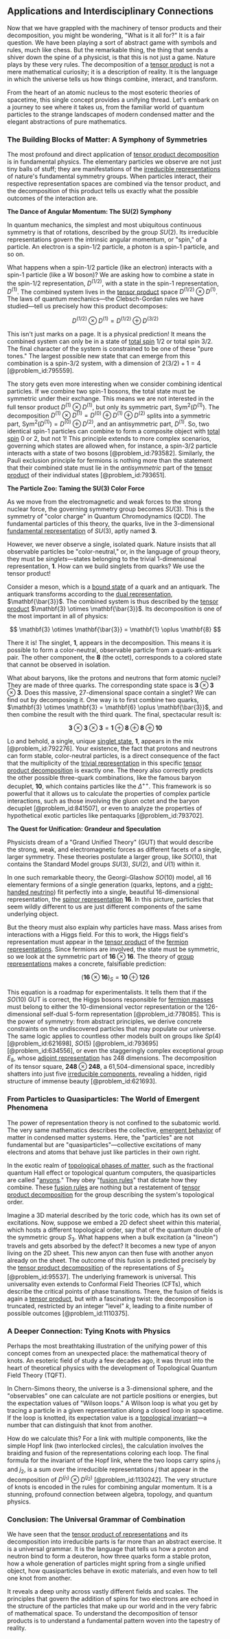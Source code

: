 ## Applications and Interdisciplinary Connections

Now that we have grappled with the machinery of tensor products and their decomposition, you might be wondering, "What is it all for?" It is a fair question. We have been playing a sort of abstract game with symbols and rules, much like chess. But the remarkable thing, the thing that sends a shiver down the spine of a physicist, is that this is not just a game. Nature plays by these very rules. The decomposition of a [tensor product](@article_id:140200) is not a mere mathematical curiosity; it is a description of reality. It is the language in which the universe tells us how things combine, interact, and transform.

From the heart of an atomic nucleus to the most esoteric theories of spacetime, this single concept provides a unifying thread. Let's embark on a journey to see where it takes us, from the familiar world of quantum particles to the strange landscapes of modern condensed matter and the elegant abstractions of pure mathematics.

### The Building Blocks of Matter: A Symphony of Symmetries

The most profound and direct application of [tensor product decomposition](@article_id:138379) is in fundamental physics. The elementary particles we observe are not just tiny balls of stuff; they are manifestations of the [irreducible representations](@article_id:137690) of nature's fundamental symmetry groups. When particles interact, their respective representation spaces are combined via the tensor product, and the decomposition of this product tells us exactly what the possible outcomes of the interaction are.

**The Dance of Angular Momentum: The SU(2) Symphony**

In quantum mechanics, the simplest and most ubiquitous continuous symmetry is that of rotations, described by the group $SU(2)$. Its irreducible representations govern the intrinsic angular momentum, or "spin," of a particle. An electron is a spin-$1/2$ particle, a photon is a spin-$1$ particle, and so on.

What happens when a spin-$1/2$ particle (like an electron) interacts with a spin-$1$ particle (like a W boson)? We are asking how to combine a state in the spin-$1/2$ representation, $D^{(1/2)}$, with a state in the spin-$1$ representation, $D^{(1)}$. The combined system lives in the [tensor product](@article_id:140200) space $D^{(1/2)} \otimes D^{(1)}$. The laws of quantum mechanics—the Clebsch-Gordan rules we have studied—tell us precisely how this product decomposes:

$$
D^{(1/2)} \otimes D^{(1)} = D^{(1/2)} \oplus D^{(3/2)}
$$

This isn't just marks on a page. It is a physical prediction! It means the combined system can only be in a state of [total spin](@article_id:152841) $1/2$ or total spin $3/2$. The final character of the system is constrained to be one of these "pure tones." The largest possible new state that can emerge from this combination is a spin-$3/2$ system, with a dimension of $2(3/2)+1 = 4$ [@problem_id:795559].

The story gets even more interesting when we consider combining identical particles. If we combine two spin-1 bosons, the total state must be symmetric under their exchange. This means we are not interested in the full tensor product $D^{(1)} \otimes D^{(1)}$, but only its symmetric part, $\text{Sym}^2(D^{(1)})$. The decomposition $D^{(1)} \otimes D^{(1)} = D^{(0)} \oplus D^{(1)} \oplus D^{(2)}$ splits into a symmetric part, $\text{Sym}^2(D^{(1)}) = D^{(0)} \oplus D^{(2)}$, and an antisymmetric part, $D^{(1)}$. So, two identical spin-1 particles can combine to form a composite object with [total spin](@article_id:152841) 0 or 2, but not 1! This principle extends to more complex scenarios, governing which states are allowed when, for instance, a spin-$3/2$ particle interacts with a state of two bosons [@problem_id:793582]. Similarly, the Pauli exclusion principle for fermions is nothing more than the statement that their combined state must lie in the *antisymmetric* part of the [tensor product](@article_id:140200) of their individual states [@problem_id:793651].

**The Particle Zoo: Taming the SU(3) Color Force**

As we move from the electromagnetic and weak forces to the strong nuclear force, the governing symmetry group becomes $SU(3)$. This is the symmetry of "color charge" in Quantum Chromodynamics (QCD). The fundamental particles of this theory, the quarks, live in the 3-dimensional [fundamental representation](@article_id:157184) of $SU(3)$, aptly named $\mathbf{3}$.

However, we never observe a single, isolated quark. Nature insists that all observable particles be "color-neutral," or, in the language of group theory, they must be *singlets*—states belonging to the trivial 1-dimensional representation, $\mathbf{1}$. How can we build singlets from quarks? We use the tensor product!

Consider a meson, which is a [bound state](@article_id:136378) of a quark and an antiquark. The antiquark transforms according to the [dual representation](@article_id:145769), $\mathbf{\bar{3}}$. The combined system is thus described by the [tensor product](@article_id:140200) $\mathbf{3} \otimes \mathbf{\bar{3}}$. Its decomposition is one of the most important in all of physics:

$$
\mathbf{3} \otimes \mathbf{\bar{3}} = \mathbf{1} \oplus \mathbf{8}
$$

There it is! The singlet, $\mathbf{1}$, appears in the decomposition. This means it is possible to form a color-neutral, observable particle from a quark-antiquark pair. The other component, the $\mathbf{8}$ (the octet), corresponds to a colored state that cannot be observed in isolation.

What about baryons, like the protons and neutrons that form atomic nuclei? They are made of three quarks. The corresponding state space is $\mathbf{3} \otimes \mathbf{3} \otimes \mathbf{3}$. Does this massive, 27-dimensional space contain a singlet? We can find out by decomposing it. One way is to first combine two quarks, $\mathbf{3} \otimes \mathbf{3} = \mathbf{6} \oplus \mathbf{\bar{3}}$, and then combine the result with the third quark. The final, spectacular result is:

$$
\mathbf{3} \otimes \mathbf{3} \otimes \mathbf{3} = \mathbf{1} \oplus \mathbf{8} \oplus \mathbf{8} \oplus \mathbf{10}
$$

Lo and behold, a single, unique [singlet state](@article_id:154234), $\mathbf{1}$, appears in the mix [@problem_id:792276]. Your existence, the fact that protons and neutrons can form stable, color-neutral particles, is a direct consequence of the fact that the multiplicity of the [trivial representation](@article_id:140863) in this specific [tensor product decomposition](@article_id:138379) is exactly one. The theory also correctly predicts the other possible three-quark combinations, like the famous baryon decuplet, $\mathbf{10}$, which contains particles like the $\Delta^{++}$. This framework is so powerful that it allows us to calculate the properties of complex particle interactions, such as those involving the gluon octet and the baryon decuplet [@problem_id:841507], or even to analyze the properties of hypothetical exotic particles like pentaquarks [@problem_id:793702].

**The Quest for Unification: Grandeur and Speculation**

Physicists dream of a "Grand Unified Theory" (GUT) that would describe the strong, weak, and electromagnetic forces as different facets of a single, larger symmetry. These theories postulate a larger group, like $SO(10)$, that contains the Standard Model groups $SU(3)$, $SU(2)$, and $U(1)$ within it.

In one such remarkable theory, the Georgi-Glashow $SO(10)$ model, all 16 elementary fermions of a single generation (quarks, leptons, and a [right-handed neutrino](@article_id:160969)) fit perfectly into a single, beautiful 16-dimensional representation, the [spinor representation](@article_id:149431) $\mathbf{16}$. In this picture, particles that seem wildly different to us are just different components of the same underlying object.

But the theory must also explain why particles have mass. Mass arises from interactions with a Higgs field. For this to work, the Higgs field's representation must appear in the [tensor product](@article_id:140200) of the [fermion representations](@article_id:151789). Since fermions are involved, the state must be symmetric, so we look at the symmetric part of $\mathbf{16} \otimes \mathbf{16}$. The theory of [group representations](@article_id:144931) makes a concrete, falsifiable prediction:

$$
(\mathbf{16} \otimes \mathbf{16})_S = \mathbf{10} \oplus \mathbf{126}
$$

This equation is a roadmap for experimentalists. It tells them that if the $SO(10)$ GUT is correct, the Higgs bosons responsible for [fermion masses](@article_id:155092) must belong to either the 10-dimensional vector representation or the 126-dimensional self-dual 5-form representation [@problem_id:778085]. This is the power of symmetry: from abstract principles, we derive concrete constraints on the undiscovered particles that may populate our universe. The same logic applies to countless other models built on groups like $Sp(4)$ [@problem_id:621698], $SO(5)$ [@problem_id:793695] [@problem_id:634556], or even the staggeringly complex exceptional group $E_8$, whose [adjoint representation](@article_id:146279) has 248 dimensions. The decomposition of its tensor square, $\mathbf{248} \otimes \mathbf{248}$, a 61,504-dimensional space, incredibly shatters into just five [irreducible components](@article_id:152539), revealing a hidden, rigid structure of immense beauty [@problem_id:621693].

### From Particles to Quasiparticles: The World of Emergent Phenomena

The power of representation theory is not confined to the subatomic world. The very same mathematics describes the collective, [emergent behavior](@article_id:137784) of matter in condensed matter systems. Here, the "particles" are not fundamental but are "quasiparticles"—collective excitations of many electrons and atoms that behave just like particles in their own right.

In the exotic realm of [topological phases of matter](@article_id:143620), such as the fractional quantum Hall effect or topological quantum computers, the quasiparticles are called "[anyons](@article_id:143259)." They obey "[fusion rules](@article_id:141746)" that dictate how they combine. These [fusion rules](@article_id:141746) are nothing but a restatement of [tensor product decomposition](@article_id:138379) for the group describing the system's topological order.

Imagine a 3D material described by the toric code, which has its own set of excitations. Now, suppose we embed a 2D defect sheet within this material, which hosts a different topological order, say that of the quantum double of the symmetric group $S_3$. What happens when a bulk excitation (a "lineon") travels and gets absorbed by the defect? It becomes a new type of anyon living on the 2D sheet. This new anyon can then fuse with another anyon already on the sheet. The outcome of this fusion is predicted precisely by the [tensor product decomposition](@article_id:138379) of the representations of $S_3$ [@problem_id:95537]. The underlying framework is universal. This universality even extends to Conformal Field Theories (CFTs), which describe the critical points of phase transitions. There, the fusion of fields is again a [tensor product](@article_id:140200), but with a fascinating twist: the decomposition is truncated, restricted by an integer "level" $k$, leading to a finite number of possible outcomes [@problem_id:1110375].

### A Deeper Connection: Tying Knots with Physics

Perhaps the most breathtaking illustration of the unifying power of this concept comes from an unexpected place: the mathematical theory of knots. An esoteric field of study a few decades ago, it was thrust into the heart of theoretical physics with the development of Topological Quantum Field Theory (TQFT).

In Chern-Simons theory, the universe is a 3-dimensional sphere, and the "observables" one can calculate are not particle positions or energies, but the expectation values of "Wilson loops." A Wilson loop is what you get by tracing a particle in a given representation along a closed loop in spacetime. If the loop is knotted, its expectation value is a [topological invariant](@article_id:141534)—a number that can distinguish that knot from another.

How do we calculate this? For a link with multiple components, like the simple Hopf link (two interlocked circles), the calculation involves the braiding and fusion of the representations coloring each loop. The final formula for the invariant of the Hopf link, where the two loops carry spins $j_1$ and $j_2$, is a sum over the irreducible representations $j$ that appear in the decomposition of $D^{(j_1)} \otimes D^{(j_2)}$ [@problem_id:1130242]. The very structure of knots is encoded in the rules for combining angular momentum. It is a stunning, profound connection between algebra, topology, and quantum physics.

### Conclusion: The Universal Grammar of Combination

We have seen that the [tensor product of representations](@article_id:136656) and its decomposition into irreducible parts is far more than an abstract exercise. It is a universal grammar. It is the language that tells us how a proton and neutron bind to form a deuteron, how three quarks form a stable proton, how a whole generation of particles might spring from a single unified object, how quasiparticles behave in exotic materials, and even how to tell one knot from another.

It reveals a deep unity across vastly different fields and scales. The principles that govern the addition of spins for two electrons are echoed in the structure of the particles that make up our world and in the very fabric of mathematical space. To understand the decomposition of tensor products is to understand a fundamental pattern woven into the tapestry of reality.